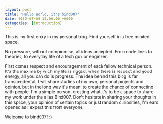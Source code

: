 ```yaml
---
layout: post
title: "Hello World, it's bind007"
date: 2025-07-09 12:00:00 +0000
categories: [introduction]
---
```


This is my first entry in my personal blog. Find yourself in a free minded space.

No pressure, without compromise, all ideas accepted. From code lines to theories, to everyday life of a tech guy or engineer.

First comes respect and encouragement of each fellow technical person. It's the maxima by wich my life is rigged, when there is respect and good energy, all you can do is progress.
The idea behind this blog is far transcendental, I will share studies of my own, personal projects and opinion, but in the long way it's meant to create the chance of connecting with people.
I'm a simple person, creating what it's to be a space to share my work under the alias Bind007.
Don't hesitate in sharing your thoughts in this space, your opinion of certain topics or just random curiosities, I'm ears opened as I expect this from everyone.

Welcome to bind007! :)
